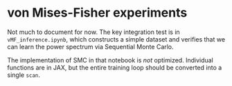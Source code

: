 # von Mises-Fisher experiments

Not much to document for now. The key integration test is in `vMF_inference.ipynb`, which constructs a simple 
dataset and verifies that we can learn the power spectrum via Sequential Monte Carlo. 

The implementation of SMC in that notebook is _not_ optimized. Individual functions are in JAX, but the 
entire training loop should be converted into a single `scan`.
